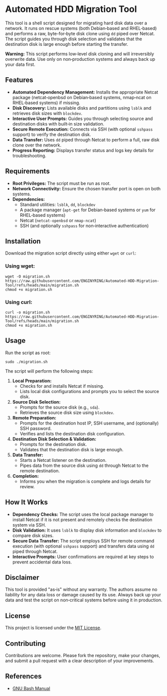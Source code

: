 Automated HDD Migration Tool
============================

This tool is a shell script designed for migrating hard disk data over a network. It runs on rescue systems (both Debian‑based and RHEL‑based) and performs a raw, byte-for‑byte disk clone using `dd` piped over Netcat. The script guides you through disk selection and validates that the destination disk is large enough before starting the transfer.

**Warning:** This script performs low‑level disk cloning and will irreversibly overwrite data. Use only on non‑production systems and always back up your data first.

Features
--------

*   **Automated Dependency Management:** Installs the appropriate Netcat package (netcat‑openbsd on Debian‑based systems, nmap‑ncat on RHEL‑based systems) if missing.
*   **Disk Discovery:** Lists available disks and partitions using `lsblk` and retrieves disk sizes with `blockdev`.
*   **Interactive User Prompts:** Guides you through selecting source and destination disks with built‑in size validation.
*   **Secure Remote Execution:** Connects via SSH (with optional `sshpass` support) to verify the destination disk.
*   **Data Transfer:** Uses `dd` piped through Netcat to perform a full, raw disk clone over the network.
*   **Progress Reporting:** Displays transfer status and logs key details for troubleshooting.

Requirements
------------

*   **Root Privileges:** The script must be run as root.
*   **Network Connectivity:** Ensure the chosen transfer port is open on both systems.
*   **Dependencies:**
    *   Standard utilities: `lsblk`, `dd`, `blockdev`
    *   A package manager (`apt-get` for Debian‑based systems or `yum` for RHEL‑based systems)
    *   Netcat (`netcat‑openbsd` or `nmap‑ncat`)
    *   SSH (and optionally `sshpass` for non‑interactive authentication)

Installation
------------

Download the migration script directly using either `wget` or `curl`:

### Using wget:

    wget -O migration.sh https://raw.githubusercontent.com/ENGINYRING/Automated-HDD-Migration-Tool/refs/heads/main/migration.sh
    chmod +x migration.sh

### Using curl:

    curl -o migration.sh https://raw.githubusercontent.com/ENGINYRING/Automated-HDD-Migration-Tool/refs/heads/main/migration.sh
    chmod +x migration.sh

Usage
-----

Run the script as root:

    sudo ./migration.sh

The script will perform the following steps:

1.  **Local Preparation:**
    *   Checks for and installs Netcat if missing.
    *   Lists local disk configurations and prompts you to select the source disk.
2.  **Source Disk Selection:**
    *   Prompts for the source disk (e.g., `sda`).
    *   Retrieves the source disk size using `blockdev`.
3.  **Remote Preparation:**
    *   Prompts for the destination host IP, SSH username, and (optionally) SSH password.
    *   Verifies and lists the destination disk configuration.
4.  **Destination Disk Selection & Validation:**
    *   Prompts for the destination disk.
    *   Validates that the destination disk is large enough.
5.  **Data Transfer:**
    *   Starts a Netcat listener on the destination.
    *   Pipes data from the source disk using `dd` through Netcat to the remote destination.
6.  **Completion:**
    *   Informs you when the migration is complete and logs details for review.

How It Works
------------

*   **Dependency Checks:** The script uses the local package manager to install Netcat if it is not present and remotely checks the destination system via SSH.
*   **Disk Validation:** It uses `lsblk` to display disk information and `blockdev` to compare disk sizes.
*   **Secure Data Transfer:** The script employs SSH for remote command execution (with optional `sshpass` support) and transfers data using `dd` piped through Netcat.
*   **Interactive Prompts:** User confirmations are required at key steps to prevent accidental data loss.

Disclaimer
----------

This tool is provided "as‑is" without any warranty. The authors assume no liability for any data loss or damage caused by its use. Always back up your data and test the script on non‑critical systems before using it in production.

License
-------

This project is licensed under the [MIT License](LICENSE).

Contributing
------------

Contributions are welcome. Please fork the repository, make your changes, and submit a pull request with a clear description of your improvements.

References
----------
*   [GNU Bash Manual](https://www.gnu.org/software/bash/manual/bash.html)
